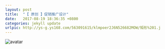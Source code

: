 ```yaml
---
layout: post
title:  "【 原创 】促销推广设计"
date:   2017-08-19 18:36:35 +0800
categories: jekyll update
urlpic: http://ys-g.ys168.com/563091615/klmpoer2J6N526682MOW/矩形%201.jpg
---
```



![avatar](http://ys-g.ys168.com/563091615/klmpoer2J6N526682MOW/矩形%201.jpg)

